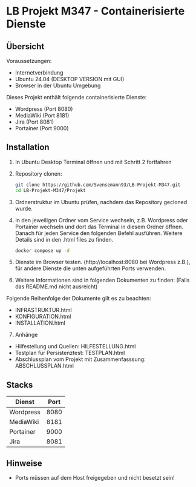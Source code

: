 # LB Projekt M347 - Containerisierte Dienste

## Übersicht

Voraussetzungen:
- Internetverbindung
- Ubuntu 24.04 (DESKTOP VERSION mit GUI)
- Browser in der Ubuntu Umgebung

Dieses Projekt enthält folgende containerisierte Dienste:

- Wordpress (Port 8080)
- MediaWiki (Port 8181)
- Jira (Port 8081)
- Portainer (Port 9000)

## Installation

1. In Ubuntu Desktop Terminal öffnen und mit Schritt 2 fortfahren

2. Repository clonen:
    ```bash
    git clone https://github.com/Svensemann93/LB-Projekt-M347.git
    cd LB-Projekt-M347/Projekt
    ```
3. Ordnerstruktur im Ubuntu prüfen, nachdem das Repository gecloned wurde.

4. In den jeweiligen Ordner vom Service wechseln, z.B. Wordpress oder Portainer wechseln und dort das Terminal in diesem Ordner öffnen. Danach für jeden Service den folgenden Befehl ausführen. Weitere Details sind in den .html files zu finden.
    ```bash
    docker compose up -d
    ```

5. Dienste im Browser testen. (http://localhost:8080 bei Wordpress z.B.), für andere Dienste die unten aufgeführten Ports verwenden. 

6. Weitere Informationen sind in folgenden Dokumenten zu finden: (Falls das README.md nicht ausreicht)

Folgende Reihenfolge der Dokumente gilt es zu beachten:
- INFRASTRUKTUR.html
- KONFIGURATION.html
- INSTALLATION.html

7. Anhänge

- Hilfestellung und Quellen: HILFESTELLUNG.html
- Testplan für Persistenztest: TESTPLAN.html
- Abschlussplan vom Projekt mit Zusammenfasssung: ABSCHLUSSPLAN.html

## Stacks

| Dienst      | Port |
|-------------|------|
| Wordpress   | 8080 |
| MediaWiki   | 8181 |
| Portainer   | 9000 |
| Jira        | 8081 |

## Hinweise

- Ports müssen auf dem Host freigegeben und nicht besetzt sein!
